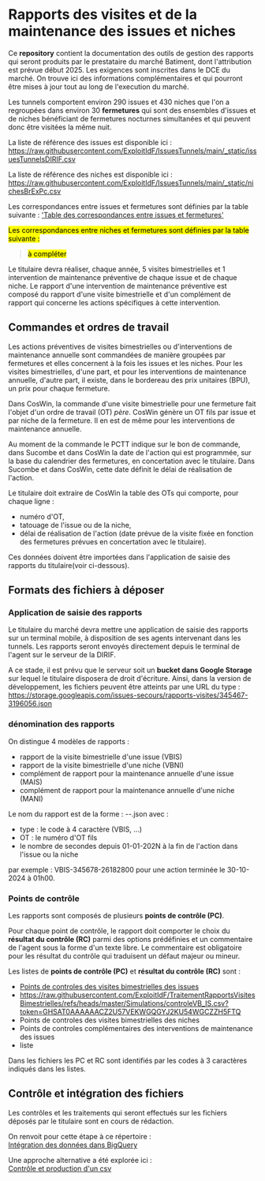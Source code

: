 # Rapports des visites et de la maintenance des issues et niches
Ce **repository** contient la documentation des outils de gestion des rapports qui seront produits par le prestataire du marché Batiment, 
dont l'attribution est prévue début 2025. Les exigences sont inscrites dans le DCE du marché. 
On trouve ici des informations complémentaires et qui pourront être mises à jour tout au long de l'execution du marché.

Les tunnels comportent environ 290 issues et 430 niches que l'on a regroupées dans environ 30 **fermetures** 
qui sont des ensembles d'issues et de niches bénéficiant de fermetures nocturnes simultanées et 
qui peuvent donc être visitées la même nuit.

La liste de référence des issues est disponible ici : 
https://raw.githubusercontent.com/ExploitIdF/IssuesTunnels/main/_static/issuesTunnelsDIRIF.csv

La liste de référence des niches est disponible ici : 
https://raw.githubusercontent.com/ExploitIdF/IssuesTunnels/main/_static/nichesBrExPc.csv

Les correspondances entre issues et fermetures sont définies par la table suivante :
['Table des correspondances entre issues et fermetures'](https://raw.githubusercontent.com/ExploitIdF/Referentiel_Tunnels/refs/heads/main/issuesFermetures.csv)

<mark>Les correspondances entre niches et fermetures sont définies par la table suivante :</mark>
> <mark>à compléter</mark>

Le titulaire devra réaliser, chaque année, 5 visites bimestrielles et 1 intervention de maintenance préventive de chaque issue et de chaque niche.
Le rapport d'une intervention de maintenance préventive est composé du rapport d'une visite bimestrielle et 
d'un complément de rapport qui concerne les actions spécifiques à cette intervention.

## Commandes et ordres de travail
Les actions préventives de visites bimestrielles ou d'interventions de maintenance annuelle sont commandées de manière groupées par fermetures 
et elles concernent à la fois les issues et les niches. Pour les visites bimestrielles, d'une part, et pour les interventions de maintenance annuelle, d'autre part,
il existe, dans le bordereau des prix unitaires (BPU), un prix pour chaque fermeture.

Dans CosWin, la commande d'une visite bimestrielle pour une fermeture fait l'objet d'un ordre de travail (OT) *père*. 
CosWin génère un OT fils par issue et par niche de la fermeture. 
Il en est de même pour les interventions de maintenance annuelle.

Au moment de la commande le PCTT indique sur le bon de commande, dans Sucombe et dans CosWin la date de l'action 
qui est programmée, sur la base du calendrier des fermetures, en concertation avec le titulaire. Dans Sucombe et dans CosWin, cette date définit le délai de réalisation de l'action.

Le titulaire doit extraire de CosWin la table des OTs qui comporte, pour chaque ligne : 

* numéro d'OT,
* tatouage de l'issue ou de la niche,
* délai de réalisation de l'action (date prévue de la visite fixée en fonction des fermetures prévues en concertation avec le titulaire).

Ces données doivent être importées dans l'application de saisie des rapports du titulaire(voir ci-dessous).

## Formats des fichiers à déposer
### Application de saisie des rapports
Le titulaire du marché devra mettre une application de saisie des rapports sur un terminal mobile, à disposition de ses agents intervenant dans les tunnels.
Les rapports seront envoyés directement depuis le terminal de l'agent sur le serveur de la DIRIF.

A ce stade, il est prévu que le serveur soit un **bucket dans Google Storage** sur lequel le titulaire disposera de droit d'écriture.
Ainsi, dans la version de développement, les fichiers peuvent être atteints par une URL du type : 
https://storage.googleapis.com/issues-secours/rapports-visites/345467-3196056.json

### dénomination des rapports
On distingue 4 modèles de rapports :

* rapport de la visite bimestrielle d'une issue (VBIS)
* rapport de la visite bimestrielle d'une niche (VBNI)
* complément de rapport pour la maintenance annuelle d'une issue (MAIS)
* complément de rapport pour la maintenance annuelle d'une niche (MANI)

Le nom du rapport est de la forme : <type>-<OT>-<timestamp>.json avec :

* type : le code à 4 caractère (VBIS, ...)
* OT : le numéro d'OT fils
* le nombre de secondes depuis 01-01-202N à la fin de l'action dans l'issue ou la niche

par exemple : VBIS-345678-26182800 pour une action terminée le 30-10-2024 à 01h00.

### Points de contrôle
Les rapports sont composés de plusieurs **points de contrôle (PC)**.

Pour chaque point de contrôle, le rapport doit comporter le choix du **résultat du contrôle (RC)** parmi des options prédéfinies et 
un commentaire de l'agent sous la forme d'un texte libre. Le commentaire est obligatoire pour les résultat du contrôle qui traduisent
un défaut majeur ou mineur.

Les listes de **points de contrôle (PC)** et  **résultat du contrôle (RC)** sont :

* [Points de controles des visites bimestrielles des issues](https://raw.githubusercontent.com/ExploitIdF/TraitementRapportsVisitesBimestrielles/refs/heads/master/controleVB_IS.csv)
* https://raw.githubusercontent.com/ExploitIdF/TraitementRapportsVisitesBimestrielles/refs/heads/master/Simulations/controleVB_IS.csv?token=GHSAT0AAAAAACZ2U57VEKWGQGYJ2KU54WGCZZH5FTQ
* Points de controles des visites bimestrielles des niches
* Points de controles complémentaires des interventions de maintenance des issues
* liste

Dans les fichiers les PC et RC sont identifiés par les codes à 3 caractères indiqués dans les listes.

## Contrôle et intégration des fichiers
Les contrôles et les traitements qui seront effectués sur les fichiers déposés par le titulaire sont en cours de rédaction.

On renvoit pour cette étape à ce répertoire :  
[Intégration des données dans BigQuery](https://github.com/ExploitIdF/TraitementRapportsVisitesBimestrielles/tree/master/importeBQ)

Une approche alternative a été explorée ici :  
[Contrôle et production d'un csv](https://github.com/ExploitIdF/TraitementRapportsVisitesBimestrielles/tree/master/logDepot)









